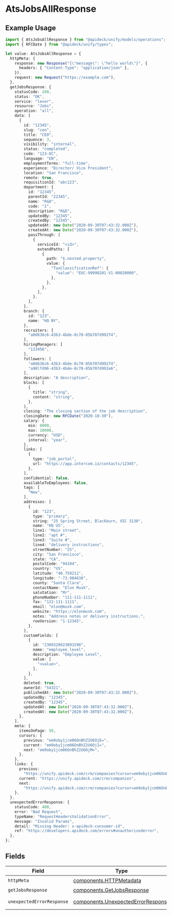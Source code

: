 # AtsJobsAllResponse

## Example Usage

```typescript
import { AtsJobsAllResponse } from "@apideck/unify/models/operations";
import { RFCDate } from "@apideck/unify/types";

let value: AtsJobsAllResponse = {
  httpMeta: {
    response: new Response("{\"message\": \"hello world\"}", {
      headers: { "Content-Type": "application/json" },
    }),
    request: new Request("https://example.com"),
  },
  getJobsResponse: {
    statusCode: 200,
    status: "OK",
    service: "lever",
    resource: "Jobs",
    operation: "all",
    data: [
      {
        id: "12345",
        slug: "ceo",
        title: "CEO",
        sequence: 3,
        visibility: "internal",
        status: "completed",
        code: "123-OC",
        language: "EN",
        employmentTerms: "full-time",
        experience: "Director/ Vice President",
        location: "San Francisco",
        remote: true,
        requisitionId: "abc123",
        department: {
          id: "12345",
          parentId: "22345",
          name: "R&D",
          code: "2",
          description: "R&D",
          updatedBy: "12345",
          createdBy: "12345",
          updatedAt: new Date("2020-09-30T07:43:32.000Z"),
          createdAt: new Date("2020-09-30T07:43:32.000Z"),
          passThrough: [
            {
              serviceId: "<id>",
              extendPaths: [
                {
                  path: "$.nested.property",
                  value: {
                    "TaxClassificationRef": {
                      "value": "EUC-99990201-V1-00020000",
                    },
                  },
                },
              ],
            },
          ],
        },
        branch: {
          id: "123",
          name: "HQ NY",
        },
        recruiters: [
          "a0d636c6-43b3-4bde-8c70-85b707d992f4",
        ],
        hiringManagers: [
          "123456",
        ],
        followers: [
          "a0d636c6-43b3-4bde-8c70-85b707d992f4",
          "a98lfd96-43b3-4bde-8c70-85b707d992e6",
        ],
        description: "A description",
        blocks: [
          {
            title: "string",
            content: "string",
          },
        ],
        closing: "The closing section of the job description",
        closingDate: new RFCDate("2020-10-30"),
        salary: {
          min: 8000,
          max: 10000,
          currency: "USD",
          interval: "year",
        },
        links: [
          {
            type: "job_portal",
            url: "https://app.intercom.io/contacts/12345",
          },
        ],
        confidential: false,
        availableToEmployees: false,
        tags: [
          "New",
        ],
        addresses: [
          {
            id: "123",
            type: "primary",
            string: "25 Spring Street, Blackburn, VIC 3130",
            name: "HQ US",
            line1: "Main street",
            line2: "apt #",
            line3: "Suite #",
            line4: "delivery instructions",
            streetNumber: "25",
            city: "San Francisco",
            state: "CA",
            postalCode: "94104",
            country: "US",
            latitude: "40.759211",
            longitude: "-73.984638",
            county: "Santa Clara",
            contactName: "Elon Musk",
            salutation: "Mr",
            phoneNumber: "111-111-1111",
            fax: "122-111-1111",
            email: "elon@musk.com",
            website: "https://elonmusk.com",
            notes: "Address notes or delivery instructions.",
            rowVersion: "1-12345",
          },
        ],
        customFields: [
          {
            id: "2389328923893298",
            name: "employee_level",
            description: "Employee Level",
            value: [
              "<value>",
            ],
          },
        ],
        deleted: true,
        ownerId: "54321",
        publishedAt: new Date("2020-09-30T07:43:32.000Z"),
        updatedBy: "12345",
        createdBy: "12345",
        updatedAt: new Date("2020-09-30T07:43:32.000Z"),
        createdAt: new Date("2020-09-30T07:43:32.000Z"),
      },
    ],
    meta: {
      itemsOnPage: 50,
      cursors: {
        previous: "em9oby1jcm06OnBhZ2U6OjE=",
        current: "em9oby1jcm06OnBhZ2U6OjI=",
        next: "em9oby1jcm06OnBhZ2U6OjM=",
      },
    },
    links: {
      previous:
        "https://unify.apideck.com/crm/companies?cursor=em9oby1jcm06OnBhZ2U6OjE%3D",
      current: "https://unify.apideck.com/crm/companies",
      next:
        "https://unify.apideck.com/crm/companies?cursor=em9oby1jcm06OnBhZ2U6OjM",
    },
  },
  unexpectedErrorResponse: {
    statusCode: 400,
    error: "Bad Request",
    typeName: "RequestHeadersValidationError",
    message: "Invalid Params",
    detail: "Missing Header: x-apideck-consumer-id",
    ref: "https://developers.apideck.com/errors#unauthorizederror",
  },
};
```

## Fields

| Field                                                                                    | Type                                                                                     | Required                                                                                 | Description                                                                              |
| ---------------------------------------------------------------------------------------- | ---------------------------------------------------------------------------------------- | ---------------------------------------------------------------------------------------- | ---------------------------------------------------------------------------------------- |
| `httpMeta`                                                                               | [components.HTTPMetadata](../../models/components/httpmetadata.md)                       | :heavy_check_mark:                                                                       | N/A                                                                                      |
| `getJobsResponse`                                                                        | [components.GetJobsResponse](../../models/components/getjobsresponse.md)                 | :heavy_minus_sign:                                                                       | Jobs                                                                                     |
| `unexpectedErrorResponse`                                                                | [components.UnexpectedErrorResponse](../../models/components/unexpectederrorresponse.md) | :heavy_minus_sign:                                                                       | Unexpected error                                                                         |
